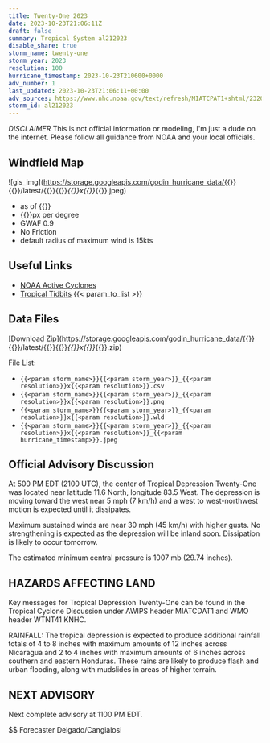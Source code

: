 ```yaml
---
title: Twenty-One 2023
date: 2023-10-23T21:06:11Z
draft: false
summary: Tropical System al212023
disable_share: true
storm_name: twenty-one
storm_year: 2023
resolution: 100
hurricane_timestamp: 2023-10-23T210600+0000
adv_number: 1
last_updated: 2023-10-23T21:06:11+00:00
adv_sources: https://www.nhc.noaa.gov/text/refresh/MIATCPAT1+shtml/232038.shtml;https://www.nhc.noaa.gov/refresh/graphics_at1+shtml/203919.shtml?cone
storm_id: al212023
---
```

*DISCLAIMER* This is not official information or modeling, I'm just a dude on the internet.  Please follow all guidance from NOAA and your local officials.

## Windfield Map
![gis_img](https://storage.googleapis.com/godin_hurricane_data/{{<param storm_name>}}{{<param storm_year>}}/latest/{{<param storm_name>}}{{<param storm_year>}}_{{<param resolution>}}x{{<param resolution>}}_{{<param hurricane_timestamp>}}.jpeg)

- as of {{<param last_updated>}}
- {{<param resolution>}}px per degree
- GWAF 0.9
- No Friction
- default radius of maximum wind is 15kts

## Useful Links
- [NOAA Active Cyclones](https://www.nhc.noaa.gov/)
- [Tropical Tidbits](https://www.tropicaltidbits.com/storminfo/)
{{< param_to_list >}}

## Data Files
[Download Zip](https://storage.googleapis.com/godin_hurricane_data/{{<param storm_name>}}{{<param storm_year>}}/latest/{{<param storm_name>}}{{<param storm_year>}}_{{<param resolution>}}x{{<param resolution>}}_{{<param hurricane_timestamp>}}.zip)

File List:
- `{{<param storm_name>}}{{<param storm_year>}}_{{<param resolution>}}x{{<param resolution>}}.csv`
- `{{<param storm_name>}}{{<param storm_year>}}_{{<param resolution>}}x{{<param resolution>}}.png`
- `{{<param storm_name>}}{{<param storm_year>}}_{{<param resolution>}}x{{<param resolution>}}.wld`
- `{{<param storm_name>}}{{<param storm_year>}}_{{<param resolution>}}x{{<param resolution>}}_{{<param hurricane_timestamp>}}.jpeg`


## Official Advisory Discussion
At 500 PM EDT (2100 UTC), the center of Tropical Depression
Twenty-One was located near latitude 11.6 North, longitude 83.5
West. The depression is moving toward the west near 5 mph (7 km/h)
and a west to west-northwest motion is expected until it dissipates.
 
Maximum sustained winds are near 30 mph (45 km/h) with higher gusts.
No strengthening is expected as the depression will be inland soon. 
Dissipation is likely to occur tomorrow.
 
The estimated minimum central pressure is 1007 mb (29.74 inches).
 
 
HAZARDS AFFECTING LAND
----------------------
Key messages for Tropical Depression Twenty-One can be found in the 
Tropical Cyclone Discussion under AWIPS header MIATCDAT1 and WMO 
header WTNT41 KNHC.

RAINFALL:  The tropical depression is expected to produce additional 
rainfall totals of 4 to 8 inches with maximum amounts of 12 inches 
across Nicaragua and 2 to 4 inches with maximum amounts of 6 inches 
across southern and eastern Honduras. These rains are likely to 
produce flash and urban flooding, along with mudslides in areas of 
higher terrain.
 
 
NEXT ADVISORY
-------------
Next complete advisory at 1100 PM EDT.
 
$$
Forecaster Delgado/Cangialosi
